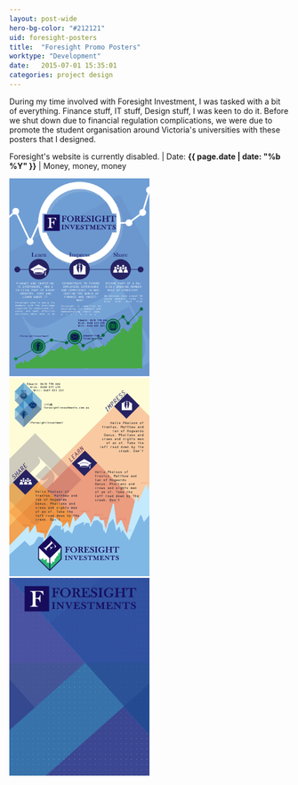 ```yaml
---
layout: post-wide
hero-bg-color: "#212121"
uid: foresight-posters
title:  "Foresight Promo Posters"
worktype: "Development"
date:   2015-07-01 15:35:01
categories: project design
---
```


<p>
	During my time involved with Foresight Investment, I was tasked with a bit of everything. Finance stuff, IT stuff, Design stuff, I was keen to do it. Before we shut down due to financial regulation complications, we were due to promote the student organisation around Victoria's universities with these posters that I designed.
</p>

<p class="meta">
  Foresight's website is currently disabled. | Date: <strong>{{ page.date | date: "%b %Y" }}</strong> | Money, money, money
</p>

<div class="showcase">
  <img style="width:50%" src="/images/portfolio/foresight-posters/1.png" alt="">
  <img style="width:50%" src="/images/portfolio/foresight-posters/2.png" alt="">
  <img style="width:50%" src="/images/portfolio/foresight-posters/3.png" alt="">

</div>

